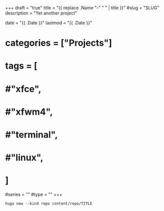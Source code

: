 +++
draft = "true"
title = "{{ replace .Name "-" " " | title }}"
#slug = "SLUG"
description = "Yet another project"

date = "{{ .Date }}"
lastmod = "{{ .Date }}"

# categories = ["Projects"]

# tags = [ 
# 	#"xfce",
#     #"xfwm4",
#     #"terminal",
#     #"linux",
#     ]

#series = ""
#type = ""
+++

```markdown
hugo new --kind repo content/repo/TITLE
```

